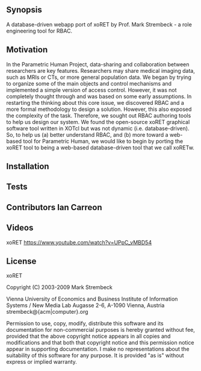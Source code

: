 ## Synopsis

A database-driven webapp port of xoRET by Prof. Mark Strembeck - a role engineering tool for RBAC.

## Motivation

In the Parametric Human Project, data-sharing and collaboration between researchers are key features. 
Researchers may share medical imaging data, such as MRIs or CTs, or more general population data.
We began by trying to organize some of the main objects and control mechanisms and implemented a simple version of access control. 
However, it was not completely thought through and was based on some early assumptions. 
In restarting the thinking about this core issue, we discovered RBAC and a more formal methodology to design a solution. 
However, this also exposed the complexity of the task. Therefore, we sought out RBAC authoring tools to help us design our system. 
We found the open-source xoRET graphical software tool written in XOTcl but was not dynamic (i.e. database-driven). 
So, to help us (a) better understand RBAC, and (b) more toward a web-based tool for Parametric Human, 
we would like to begin by porting the xoRET tool to being a web-based database-driven tool that we call xoRETw. 

## Installation


## Tests


## Contributors Ian Carreon 

## Videos

xoRET
https://www.youtube.com/watch?v=UPpC_vMBD54

## License

xoRET

Copyright (C) 2003-2009 Mark Strembeck

Vienna University of Economics and Business
Institute of Information Systems / New Media Lab
Augasse 2-6, A-1090 Vienna, Austria
strembeck@{acm|computer}.org
     
Permission to use, copy, modify, distribute this software 
and its documentation for non-commercial purposes is hereby granted
without fee, provided that the above copyright notice appears in
all copies and modifications and that both that copyright notice and
this permission notice appear in supporting documentation. I make no
representations about the suitability of this software for any
purpose.  It is provided "as is" without express or implied
warranty.
